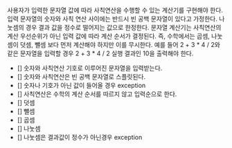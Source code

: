 사용자가 입력한 문자열 값에 따라 사칙연산을 수행할 수 있는 계산기를 구현해야 한다.
입력 문자열의 숫자와 사칙 연산 사이에는 반드시 빈 공백 문자열이 있다고 가정한다.
나눗셈의 경우 결과 값을 정수로 떨어지는 값으로 한정한다.
문자열 계산기는 사칙연산의 계산 우선순위가 아닌 입력 값에 따라 계산 순서가 결정된다. 즉, 수학에서는 곱셈, 나눗셈이 덧셈, 뺄셈 보다 먼저 계산해야 하지만 이를 무시한다.
예를 들어 2 + 3 * 4 / 2와 같은 문자열을 입력할 경우 2 + 3 * 4 / 2 실행 결과인 10을 출력해야 한다.


- [] 숫자와 사칙연산 기호로 이루어진 문자열을 입력받는다.
- [] 숫자와 사칙연산은 빈 공백 문자열로 스플릿된다.
- [] 숫자나 기호가 아닌 값이 들어올 경우 exception
- [] 사칙연산은 수학의 계산 순서를 따르지 않고 입력순으로 한다.
- [] 덧셈
- [] 뺄셈
- [] 곱셈
- [] 나눗셈
- [] 나눗셈은 결과값이 정수가 아닌경우 exception
